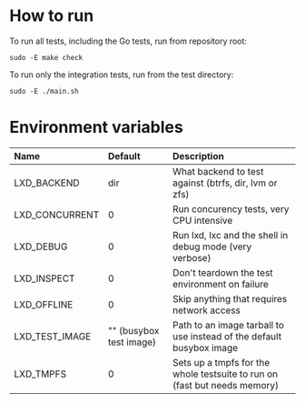 # How to run

To run all tests, including the Go tests, run from repository root:

    sudo -E make check

To run only the integration tests, run from the test directory:

    sudo -E ./main.sh

# Environment variables

Name                            | Default                   | Description
:--                             | :---                      | :----------
LXD\_BACKEND                    | dir                       | What backend to test against (btrfs, dir, lvm or zfs)
LXD\_CONCURRENT                 | 0                         | Run concurency tests, very CPU intensive
LXD\_DEBUG                      | 0                         | Run lxd, lxc and the shell in debug mode (very verbose)
LXD\_INSPECT                    | 0                         | Don't teardown the test environment on failure
LXD\_OFFLINE                    | 0                         | Skip anything that requires network access
LXD\_TEST\_IMAGE                | "" (busybox test image)   | Path to an image tarball to use instead of the default busybox image
LXD\_TMPFS                      | 0                         | Sets up a tmpfs for the whole testsuite to run on (fast but needs memory)
